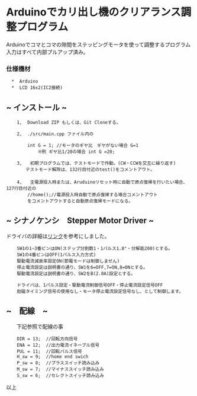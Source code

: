 # Arduinoでカリ出し機のクリアランス調整プログラム
Arduinoでコマとコマの隙間をステッピングモータを使って調整するプログラム   
 入力はすべて内部プルアップ済み。  
 ### 仕様機材  
      *  Arduino  
      *  LCD 16x2(IC2接続)


    
## ~ インストール ~
 
        1,  Download ZIP もしくは、Git Cloneする。
          
        2,  ./src/main.cpp ファイル内の

            int G = 1; //モータのギヤ比　ギヤがない場合 G=1 
                ※例 ギヤ比1/20の場合 int G =20;
            
        3,   初期プログラムでは、テストモードで作動。(CW・CCWを交互に繰り返す)  
        　　テストモード解除は、132行目付近のtest()をコメントアウト。　　
        　　
        4,   主電源投入時または、Aruduinoリセット時に自動で原点復帰を行いたい場合、127行目付近の
            //home();//電源投入時自動で原点復帰する場合コメントアウト
            をコメントアウトすると自動原点復帰モードになる。


## ~ シナノケンシ　Stepper Motor Driver ~

ドライバの詳細は[リンク](http://www.plexmotion.com/download/files/CSB-UK-gear_manual.pdf)を参考にしました。

        
        SW1の1~3番ピンはON(ステップ分割数1・1パルス1.8°・分解能200)とする。
        SW1の4番ピンはOFF(1パルス入力方式)
        駆動電流減衰率設定ON(節電モードは制御しません)
        停止電流設定は説明書の通り、SW1を6=OFF,7=ON,8=ONとする。
        駆動電流設定は説明書の通り、SW2をB(2.0A)設定とする。
        
        ドライバは、1パルス設定・駆動電流制御信号OFF・停止電流設定信号OFF
        励磁タイミング信号の使用なし・モータ停止電流設定信号なし、として制御します。　　

## ~　配線　~
　　下記参照で配線の事　　

        DIR = 13;  //回転方向信号
        ENA = 12;  //出力電流イネーブル信号
        PUL = 11;  //回転パルス信号
        H_sw = 9;  //home end swich
        P_sw = 8;  //プラススイッチ読み込み
        M_sw = 7;  //マイナススイッチ読み込み
        S_sw = 6;  //セレクトスイッチ読み込み

    
以上
  